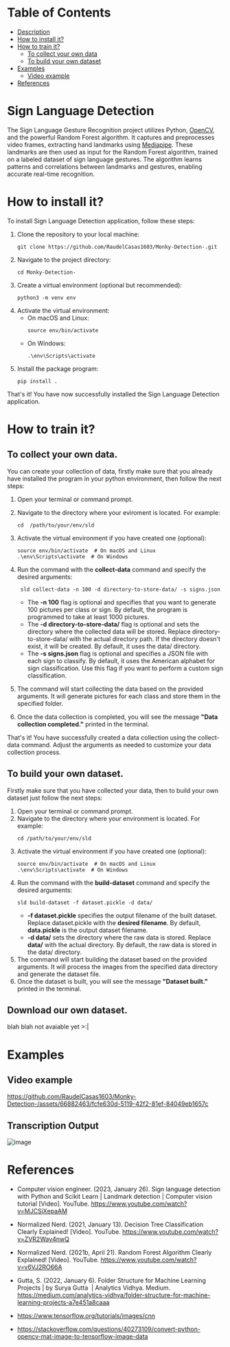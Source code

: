# Table of Contents
* [Description](https://github.com/RaudelCasas1603/Monky-Detection-#sign-language-detection)
* [How to install it?](https://github.com/RaudelCasas1603/Monky-Detection-#how-to-install-it)
* [How to train it?](https://github.com/RaudelCasas1603/Monky-Detection-#how-to-train-it)
   * [To collect your own data](https://github.com/RaudelCasas1603/Monky-Detection-#to-collect-your-own-data)
   * [To build your own dataset](https://github.com/RaudelCasas1603/Monky-Detection-#to-build-your-own-dataset)
* [Examples](https://github.com/RaudelCasas1603/Monky-Detection-#Examples)
   * [Video example](https://github.com/RaudelCasas1603/Monky-Detection-#video-example) 
* [References](https://github.com/RaudelCasas1603/Monky-Detection-#references)

# Sign Language Detection
The Sign Language Gesture Recognition project utilizes Python, [OpenCV](https://github.com/opencv/opencv-python), and the powerful Random Forest algorithm. It captures and preprocesses video frames, extracting hand landmarks using [Mediapipe](https://github.com/google/mediapipe). These landmarks are then used as input for the Random Forest algorithm, trained on a labeled dataset of sign language gestures. The algorithm learns patterns and correlations between landmarks and gestures, enabling accurate real-time recognition.

# How to install it?
To install Sign Language Detection application, follow these steps:
1. Clone the repository to your local machine:
   ```shell
   git clone https://github.com/RaudelCasas1603/Monky-Detection-.git
   ```
2. Navigate to the project directory:
   ```shell
   cd Monky-Detection-
   ```
3. Create a virtual environment (optional but recommended):
   ```shell
   python3 -m venv env
   ```
4. Activate the virtual environment:
   * On macOS and Linux:
     ```shell
     source env/bin/activate
     ```
   * On Windows:
      ```shell
      .\env\Scripts\activate
      ```
5. Install the package program:
   ```shell
   pip install .
   ```
That's it! You have now successfully installed the Sign Language Detection application.
# How to train it?
## To collect your own data.
You can create your collection of data, firstly make sure that you already have installed the program in your
python environment, then follow the next steps:
1. Open your terminal or command prompt.
2. Navigate to the directory where your eviroment is located. For example:
   ```shell
   cd  /path/to/your/env/sld
   ```
3. Activate the virtual environment if you have created one (optional):
   ```shell
   source env/bin/activate  # On macOS and Linux
   .\env\Scripts\activate  # On Windows
   ```
4. Run the command with the **collect-data** command and specify the desired arguments:
   ```shell
    sld collect-data -n 100 -d directory-to-store-data/ -s signs.json
   ```
   * The **-n 100** flag is optional and specifies that you want to generate 100 pictures per class or sign. By default, the program is programmed to take at least 1000 pictures.
   * The **-d directory-to-store-data/** flag is optional and sets the directory where the collected data will be stored. Replace directory-to-store-data/ with the actual directory path. If the directory doesn't exist, it will be created. By default, it uses the data/ directory.
   * The **-s signs.json** flag is optional and specifies a JSON file with each sign to classify. By default, it uses the American alphabet for sign classification. Use this flag if you want to perform a custom sign classification.
   
5. The command will start collecting the data based on the provided arguments. It will generate pictures for each class and store them in the specified folder.

6. Once the data collection is completed, you will see the message **"Data collection completed."** printed in the terminal.

That's it! You have successfully created a data collection using the collect-data command. Adjust the arguments as needed to customize your data collection process.
## To build your own dataset.
Firstly make sure that you have collected your data, then to build your own dataset just follow the next steps:
1. Open your terminal or command prompt.
2. Navigate to the directory where your environment is located. For example:
   ```shell
   cd /path/to/your/env/sld
   ```
3. Activate the virtual environment if you have created one (optional):
   ```shell
   source env/bin/activate  # On macOS and Linux
   .\env\Scripts\activate  # On Windows
   ```
4. Run the command with the **build-dataset** command and specify the desired arguments:
   ```shell
   sld build-dataset -f dataset.pickle -d data/
   ```
   * **-f dataset.pickle** specifies the output filename of the built dataset. Replace dataset.pickle with the **desired filename**. By default, **data.pickle** is the output dataset filename.
   * **-d data/** sets the directory where the raw data is stored. Replace **data/** with the actual directory. By default, the raw data is stored in the data/ directory.
5. The command will start building the dataset based on the provided arguments. It will process the images from the specified data directory and generate the dataset file.
6. Once the dataset is built, you will see the message **"Dataset built."** printed in the terminal.

## Download our own dataset.
blah blah not avaiable yet >:|

# Examples
## Video example   

https://github.com/RaudelCasas1603/Monky-Detection-/assets/66882463/fcfe630d-5119-42f2-81ef-84049eb1657c

## Transcription Output
![image](https://github.com/RaudelCasas1603/Monky-Detection-/assets/66882463/a4dbbf3b-1ccd-4552-8c21-0ff0e087c884)


# References
* Computer vision engineer. (2023, January 26). Sign language detection with Python and Scikit Learn | Landmark detection | Computer vision tutorial [Video]. YouTube. https://www.youtube.com/watch?v=MJCSjXepaAM
* Normalized Nerd. (2021, January 13). Decision Tree Classification Clearly Explained! [Video]. YouTube. https://www.youtube.com/watch?v=ZVR2Way4nwQ
* Normalized Nerd. (2021b, April 21). Random Forest Algorithm Clearly Explained! [Video]. YouTube. https://www.youtube.com/watch?v=v6VJ2RO66A
* Gutta, S. (2022, January 6). Folder Structure for Machine Learning Projects | by Surya Gutta  | Analytics Vidhya. Medium. https://medium.com/analytics-vidhya/folder-structure-for-machine-learning-projects-a7e451a8caaa

* https://www.tensorflow.org/tutorials/images/cnn
* https://stackoverflow.com/questions/40273109/convert-python-opencv-mat-image-to-tensorflow-image-data


